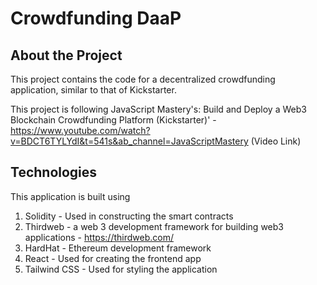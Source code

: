 # Crowdfunding DaaP

## About the Project

This project contains the code for a decentralized crowdfunding application, similar to that of Kickstarter.

This project is following JavaScript Mastery's: Build and Deploy a Web3 Blockchain Crowdfunding Platform (Kickstarter)' - https://www.youtube.com/watch?v=BDCT6TYLYdI&t=541s&ab_channel=JavaScriptMastery (Video Link)

## Technologies

This application is built using

1. Solidity - Used in constructing the smart contracts
2. Thirdweb - a web 3 development framework for building
   web3 applications - https://thirdweb.com/
3. HardHat - Ethereum development framework
4. React - Used for creating the frontend app
5. Tailwind CSS - Used for styling the application
